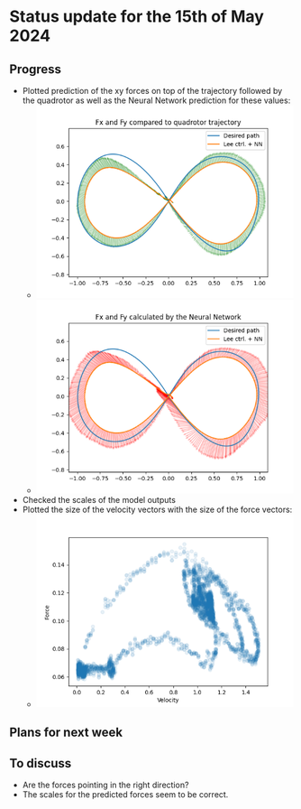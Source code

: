 # Status update for the 15th of May 2024

## Progress
- Plotted prediction of the xy forces on top of the trajectory followed by the quadrotor as well as the Neural Network prediction for these values:
    - ![alt text](https://github.com/Tupryk/BachelorThesis/blob/main/status_updates/forces_trajectory.png?raw=true)
    - ![alt text](https://github.com/Tupryk/BachelorThesis/blob/main/status_updates/force_prediction_trajectory.png?raw=true)
- Checked the scales of the model outputs
- Plotted the size of the velocity vectors with the size of the force vectors:
    - ![alt text](https://github.com/Tupryk/BachelorThesis/blob/main/status_updates/velocity2force.png?raw=true)

## Plans for next week

## To discuss
- Are the forces pointing in the right direction?
- The scales for the predicted forces seem to be correct.
